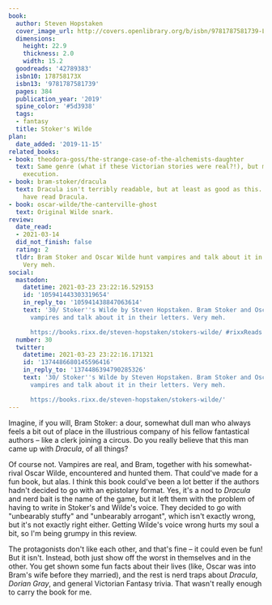 ```yaml
---
book:
  author: Steven Hopstaken
  cover_image_url: http://covers.openlibrary.org/b/isbn/9781787581739-L.jpg
  dimensions:
    height: 22.9
    thickness: 2.0
    width: 15.2
  goodreads: '42789383'
  isbn10: 178758173X
  isbn13: '9781787581739'
  pages: 384
  publication_year: '2019'
  spine_color: '#5d3938'
  tags:
  - fantasy
  title: Stoker's Wilde
plan:
  date_added: '2019-11-15'
related_books:
- book: theodora-goss/the-strange-case-of-the-alchemists-daughter
  text: Same genre (what if these Victorian stories were real?!), but much better
    execution.
- book: bram-stoker/dracula
  text: Dracula isn't terribly readable, but at least as good as this. Plus you'll
    have read Dracula.
- book: oscar-wilde/the-canterville-ghost
  text: Original Wilde snark.
review:
  date_read:
  - 2021-03-14
  did_not_finish: false
  rating: 2
  tldr: Bram Stoker and Oscar Wilde hunt vampires and talk about it in their letters.
    Very meh.
social:
  mastodon:
    datetime: 2021-03-23 23:22:16.529153
    id: '105941443303319654'
    in_reply_to: '105941438847063614'
    text: '30/ Stoker''s Wilde by Steven Hopstaken. Bram Stoker and Oscar Wilde hunt
      vampires and talk about it in their letters. Very meh.

      https://books.rixx.de/steven-hopstaken/stokers-wilde/ #rixxReads'
  number: 30
  twitter:
    datetime: 2021-03-23 23:22:16.171321
    id: '1374486680145596416'
    in_reply_to: '1374486394790285326'
    text: '30/ Stoker''s Wilde by Steven Hopstaken. Bram Stoker and Oscar Wilde hunt
      vampires and talk about it in their letters. Very meh.

      https://books.rixx.de/steven-hopstaken/stokers-wilde/'
---
```


Imagine, if you will, Bram Stoker: a dour, somewhat dull man who always feels a bit out of place in the illustrious
company of his fellow fantastical authors – like a clerk joining a circus. Do you really believe that this man came up
with *Dracula*, of all things?

Of course not. Vampires are real, and Bram, together with his somewhat-rival Oscar Wilde, encountered and hunted them.
That could've made for a fun book, but alas. I think this book could've been a lot better if the authors hadn't decided
to go with an epistolary format. Yes, it's a nod to *Dracula* and nerd bait is the name of the game, but it left them
with the problem of having to write in Stoker's and Wilde's voice. They decided to go with "unbearably stuffy" and
"unbearably arrogant", which isn't exactly wrong, but it's not exactly right either. Getting Wilde's voice wrong hurts
my soul a bit, so I'm being grumpy in this review.

The protagonists don't like each other, and that's fine – it could even be fun! But it isn't. Instead, both just show
off the worst in themselves and in the other. You get shown some fun facts about their lives (like, Oscar was into
Bram's wife before they married), and the rest is nerd traps about *Dracula*, *Dorian Gray*, and general Victorian
Fantasy trivia. That wasn't really enough to carry the book for me.
